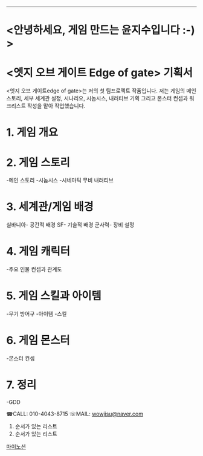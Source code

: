 

-----

# <안녕하세요, 게임 만드는 윤지수입니다 :-) >

# <엣지 오브 게이트 Edge of gate> 기획서
<엣지 오브 게이트edge of gate>는 저의 첫 팀프로젝트 작품입니다.
저는 게임의 메인 스토리, 세부 세계관 설정, 시나리오, 시놉시스, 내러티브 기획
그리고 몬스터 컨셉과 워크리스트 작성을 맡아 작업했습니다.

# 1. 게임 개요

# 2. 게임 스토리
-메인  스토리
-시놉시스
-시네마틱 무비 내러티브

# 3. 세계관/게임 배경
실바니아- 공간적 배경
SF- 기술적 배경
군사력- 장비 설정

# 4. 게임 캐릭터
-주요 인물 컨셉과 관계도

# 5. 게임 스킬과 아이템
-무기 방어구
-아이템
-스킬

# 6. 게임 몬스터
-몬스터 컨셉

# 7. 정리
-GDD



☎CALL: 010-4043-8715
☏MAIL: wowjisu@naver.com 


1. 순서가 있는 리스트
2. 순서가 있는 리스트

[마이노션](https://atentsgamedesign.notion.site/UXUI-58fbd6f6b6594252afe75f2e6078dd36?pvs=4)